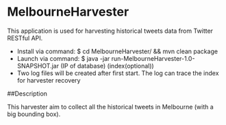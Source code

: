 MelbourneHarvester
======
This application is used for harvesting historical tweets data from Twitter RESTful API.
- Install via command: $ cd MelbourneHarvester/ && mvn clean package
- Launch via command: $ java -jar run-MelbourneHarvester-1.0-SNAPSHOT.jar (IP of database) (index(optional))
- Two log files will be created after first start. The log can trace the index for harvester recovery
 
##Description

This harvester aim to collect all the historical tweets in Melbourne (with a big bounding box).
